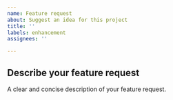 ```yaml
---
name: Feature request
about: Suggest an idea for this project
title: ''
labels: enhancement
assignees: ''

---
```


## Describe your feature request
A clear and concise description of your feature request.
